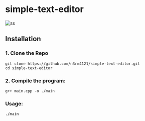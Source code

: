 # simple-text-editor

![ss](https://github.com/n3rm4121/simple-text-editor/assets/80183902/768d1501-e99f-41d1-97b4-e0a01ca9b3f6)


## Installation

### 1. Clone the Repo

```
git clone https://github.com/n3rm4121/simple-text-editor.git
cd simple-text-editor
```

### 2. Compile the program:
```
g++ main.cpp -o ./main
```


### Usage:

```
./main
```
